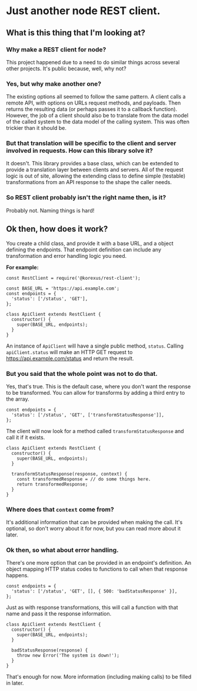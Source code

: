 # Just another node REST client.

## What is this thing that I'm looking at?
### Why make a REST client for node?
This project happened due to a need to do similar things across several other projects. It's public because, well, why not?


### Yes, but why make another one?
The existing options all seemed to follow the same pattern. A client calls a remote API, with options on URLs request methods, and payloads. Then returns the resulting data (or perhaps passes it to a callback function). However, the job of a client should also be to translate from the data model of the called system to the data model of the calling system. This was often trickier than it should be.


### But that translation will be specific to the client and server involved in requests. How can this library solve it?
It doesn't. This library provides a base class, which can be extended to provide a translation layer between clients and servers. All of the request logic is out of site, allowing the extending class to define simple (testable) transformations from an API response to the shape the caller needs.


### So REST client probably isn't the right name then, is it?
Probably not. Naming things is hard!


## Ok then, how does it work?
You create a child class, and provide it with a base URL, and a object defining the endpoints. That endpoint definition can include any transformation and error handling logic you need.

**For example:**
```
const RestClient = require('@korexus/rest-client');

const BASE_URL = 'https://api.example.com';
const endpoints = {
  'status': ['/status', 'GET'],
};

class ApiClient extends RestClient {
  constructor() {
    super(BASE_URL, endpoints);
  }
}
```

An instance of `ApiClient` will have a single public method, `status`. Calling `apiClient.status` will make an HTTP GET request to https://api.example.com/status and return the result.

### But you said that the whole point was not to do that.
Yes, that's true. This is the default case, where you don't want the response to be transformed. You can allow for transforms by adding a third entry to the array.

```
const endpoints = {
  'status': ['/status', 'GET', ['transformStatusResponse']],
};
```
The client will now look for a method called `transformStatusResponse` and call it if it exists.

```
class ApiClient extends RestClient {
  constructor() {
    super(BASE_URL, endpoints);
  }

  transformStatusResponse(response, context) {
    const transformedResponse = // do some things here.
    return transformedResponse;
  }
}
```

### Where does that `context` come from?
It's additional information that can be provided when making the call. It's optional, so don't worry about it for now, but you can read more about it later.


### Ok then, so what about error handling.
There's one more option that can be provided in an endpoint's definition. An object mapping HTTP status codes to functions to call when that response happens.

```
const endpoints = {
  'status': ['/status', 'GET', [], { 500: 'badStatusResponse' }],
};
```
Just as with response transformations, this will call a function with that name and pass it the response information.
```
class ApiClient extends RestClient {
  constructor() {
    super(BASE_URL, endpoints);
  }

  badStatusResponse(response) {
    throw new Error('The system is down!');
  }
}
```

That's enough for now. More information (including making calls) to be filled in later.
